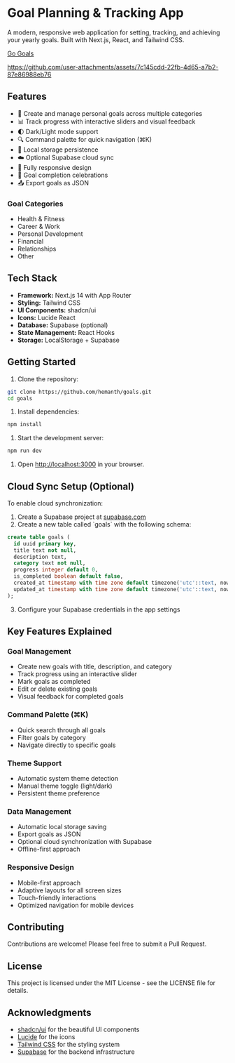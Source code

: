 # Goal Planning & Tracking App

A modern, responsive web application for setting, tracking, and achieving your yearly goals. Built with Next.js, React, and Tailwind CSS.

[Go Goals](https://h3manth.com/fun/goals)


https://github.com/user-attachments/assets/7c145cdd-22fb-4d65-a7b2-87e86988eb76


## Features

- 🎯 Create and manage personal goals across multiple categories
- 📊 Track progress with interactive sliders and visual feedback
- 🌓 Dark/Light mode support
- 🔍 Command palette for quick navigation (⌘K)
- 💾 Local storage persistence
- ☁️ Optional Supabase cloud sync
- 📱 Fully responsive design
- 🎉 Goal completion celebrations
- 📤 Export goals as JSON

### Goal Categories

- Health & Fitness
- Career & Work
- Personal Development
- Financial
- Relationships
- Other

## Tech Stack

- **Framework:** Next.js 14 with App Router
- **Styling:** Tailwind CSS
- **UI Components:** shadcn/ui
- **Icons:** Lucide React
- **Database:** Supabase (optional)
- **State Management:** React Hooks
- **Storage:** LocalStorage + Supabase

## Getting Started

1. Clone the repository:
```bash
git clone https://github.com/hemanth/goals.git
cd goals
```

1. Install dependencies:
```bash
npm install
```

1. Start the development server:
```bash
npm run dev
```

1. Open [http://localhost:3000](http://localhost:3000) in your browser.

## Cloud Sync Setup (Optional)

To enable cloud synchronization:

1. Create a Supabase project at [supabase.com](https://supabase.com)
2. Create a new table called \`goals\` with the following schema:
```sql
create table goals (
  id uuid primary key,
  title text not null,
  description text,
  category text not null,
  progress integer default 0,
  is_completed boolean default false,
  created_at timestamp with time zone default timezone('utc'::text, now()),
  updated_at timestamp with time zone default timezone('utc'::text, now())
);
```
3. Configure your Supabase credentials in the app settings

## Key Features Explained

### Goal Management
- Create new goals with title, description, and category
- Track progress using an interactive slider
- Mark goals as completed
- Edit or delete existing goals
- Visual feedback for completed goals

### Command Palette (⌘K)
- Quick search through all goals
- Filter goals by category
- Navigate directly to specific goals

### Theme Support
- Automatic system theme detection
- Manual theme toggle (light/dark)
- Persistent theme preference

### Data Management
- Automatic local storage saving
- Export goals as JSON
- Optional cloud synchronization with Supabase
- Offline-first approach

### Responsive Design
- Mobile-first approach
- Adaptive layouts for all screen sizes
- Touch-friendly interactions
- Optimized navigation for mobile devices

## Contributing

Contributions are welcome! Please feel free to submit a Pull Request.

## License

This project is licensed under the MIT License - see the LICENSE file for details.

## Acknowledgments

- [shadcn/ui](https://ui.shadcn.com) for the beautiful UI components
- [Lucide](https://lucide.dev) for the icons
- [Tailwind CSS](https://tailwindcss.com) for the styling system
- [Supabase](https://supabase.com) for the backend infrastructure

